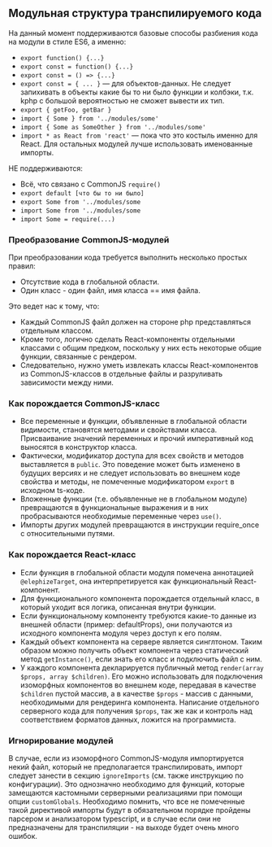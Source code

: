 ## Модульная структура транспилируемого кода

На данный момент поддерживаются базовые способы разбиения кода на модули в стиле ES6, а именно:
- `export function() {...}`
- `export const = function() {...}`
- `export const = () => {...}`
- `export const = { ... }` — для объектов-данных. Не следует запихивать в объекты какие бы то ни было функции и колбэки, т.к. kphp с большой вероятностью не сможет вывести их тип.
- `export { getFoo, getBar }`
- `import { Some } from '../modules/some'`
- `import { Some as SomeOther } from '../modules/some'`
- `import * as React from 'react'` — пока что это костыль именно для React. Для остальных модулей лучше использовать именованные импорты.

НЕ поддерживаются:
- Всё, что связано с CommonJS `require()`
- `export default [что бы то ни было]`
- `export Some from '../modules/some`
- `import Some from '../modules/some`
- `import Some = require(...)`

### Преобразование CommonJS-модулей

При преобразовании кода требуется выполнить несколько простых правил:
- Отсутствие кода в глобальной области.
- Один класс - один файл, имя класса == имя файла.

Это ведет нас к тому, что:
- Каждый CommonJS файл должен на стороне php представляться отдельным классом. 
- Кроме того, логично сделать React-компоненты отдельными классами с общим предком, поскольку у них есть некоторые общие функции, связанные с рендером.
- Следовательно, нужно уметь извлекать классы React-компонентов из CommonJS-классов в отдельные файлы и разруливать зависимости между ними.

### Как порождается CommonJS-класс

- Все переменные и функции, объявленные в глобальной области видимости, становятся методами и свойствами класса. Присваивание значений переменных и прочий императивный код выносятся в конструктор класса.
- Фактически, модификатор доступа для всех свойств и методов выставляется в `public`. Это поведение может быть изменено в будущих версиях и не следует использовать во внешнем коде свойства и методы, не помеченные модификатором `export` в исходном ts-коде.
- Вложенные функции (т.е. объявленные не в глобальном модуле) превращаются в функциональные выражения и в них пробрасываются необходимые переменные через `use()`.
- Импорты других модулей превращаются в инструкции require_once с относительными путями.

### Как порождается React-класс

- Если функция в глобальной области модуля помечена аннотацией `@elephizeTarget`, она интерпретируется как функциональный React-компонент.
- Для функционального компонента порождается отдельный класс, в который уходит вся логика, описанная внутри функции.
- Если функциональному компоненту требуются какие-то данные из внешней области (пример: defaultProps), они получаются из исходного компонента модуля через доступ к его полям.
- Каждый объект компонента на сервере является синглтоном. Таким образом можно получить объект компонента через статический метод `getInstance()`, если знать его класс и подключить файл с ним. 
- У каждого компонента декларируется публичный метод `render(array $props, array $children)`. Его можно использовать для подключения изоморфных компонентов во внешнем коде, передавая в качестве `$children` пустой массив, а в качестве `$props` - массив с данными, необходимыми для рендеринга компонента. Написание отдельного серверного кода для получения `$props`, так же как и контроль над соответствием форматов данных, ложится на программиста. 

### Игнорирование модулей

В случае, если из изоморфного CommonJS-модуля импортируется некий файл, который не предполагается транспилировать, импорт следует занести в секцию `ignoreImports` (см. также инструкцию по конфигурации). Это однозначно необходимо для функций, которые замещаются кастомными серверными реализациями при помощи опции `customGlobals`. Необходимо помнить, что все не помеченные такой директивой импорты будут в обязательном порядке пройдены парсером и анализатором typescript, и в случае если они не предназначены для транспиляции - на выходе будет очень много ошибок.
